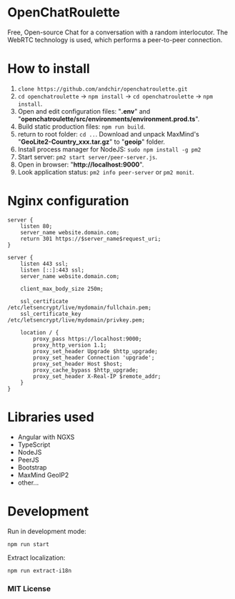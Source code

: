 # OpenChatRoulette

Free, Open-source Chat for a conversation with a random interlocutor. The WebRTC technology is used, which performs a peer-to-peer connection.

# How to install

1. `clone https://github.com/andchir/openchatroulette.git`
2. `cd openchatroulette` -> `npm install` -> `cd openchatroulette` -> `npm install`.
3. Open and edit configuration files: "**.env**" and "**openchatroulette/src/environments/environment.prod.ts**".
4. Build static production files: `npm run build`.
5. return to root folder: `cd ..`. Download and unpack MaxMind's "**GeoLite2-Country_xxx.tar.gz**" to "**geoip**" folder.
6. Install process manager for NodeJS: `sudo npm install -g pm2`
7. Start server: `pm2 start server/peer-server.js`.
8. Open in browser: "**http://localhost:9000**".
9. Look application status: `pm2 info peer-server` or `pm2 monit`.

# Nginx configuration

~~~
server {
    listen 80;
    server_name website.domain.com;
    return 301 https://$server_name$request_uri;
}

server {
    listen 443 ssl;
    listen [::]:443 ssl;
    server_name website.domain.com;
    
    client_max_body_size 250m;
    
    ssl_certificate          /etc/letsencrypt/live/mydomain/fullchain.pem;
    ssl_certificate_key      /etc/letsencrypt/live/mydomain/privkey.pem;

    location / {
        proxy_pass https://localhost:9000;
        proxy_http_version 1.1;
        proxy_set_header Upgrade $http_upgrade;
        proxy_set_header Connection 'upgrade';
        proxy_set_header Host $host;
        proxy_cache_bypass $http_upgrade;
        proxy_set_header X-Real-IP $remote_addr;
    }
}
~~~

# Libraries used
- Angular with NGXS
- TypeScript
- NodeJS
- PeerJS
- Bootstrap
- MaxMind GeoIP2
- other...

# Development

Run in development mode:
~~~
npm run start
~~~

Extract localization:
~~~
npm run extract-i18n
~~~

### MIT License
